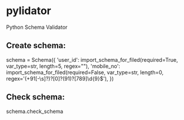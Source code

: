 # pylidator
Python Schema Validator

## Create schema:

schema = Schema({
    'user_id': import_schema_for_filed(required=True, var_type=str, length=5, regex=""),
    'mobile_no': import_schema_for_filed(required=False, var_type=str, length=0, regex='(\+91[\-\s]?)?[0]?(91)?[789]\d{9}$'),
})

## Check schema:

schema.check_schema
